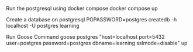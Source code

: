 Run the postgresql using docker compose
docker compose up

Create a database on postgresql
PGPASSWORD=postgres createdb -h localhost -U postgres learning

Run Goose Command
goose postgres "host=localhost port=5432 user=postgres password=postgres dbname=learning sslmode=disable" up